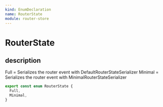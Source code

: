 ```yaml
---
kind: EnumDeclaration
name: RouterState
module: router-store
---
```


# RouterState

## description

Full = Serializes the router event with DefaultRouterStateSerializer
Minimal = Serializes the router event with MinimalRouterStateSerializer

```ts
export const enum RouterState {
  Full,
  Minimal,
}
```
